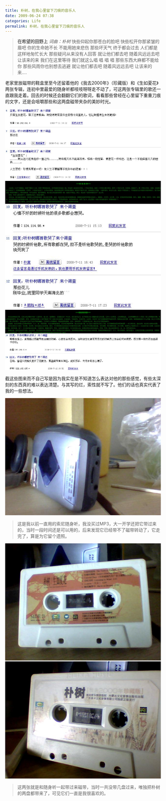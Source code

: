 ```yaml
---
title: 朴树，在我心里留下刀痕的音乐人
date: 2009-06-24 07:38
categories: Life
permalink: 朴树，在我心里留下刀痕的音乐人
---
```


>**在希望的田野上** 
*词曲：朴树*
快些仰起你那苍白的脸吧
快些松开你那紧皱的眉吧
你的生命她不长
不能用她来悲伤
那些坏天气
终于都会过去
人们都是这样地匆忙长大
那些疑问从来没有人回答
就让他们都去吧
随着风远远去吧
让该来的来
我们在这里等待
我们就这么唱 唱 唱 唱
那些东西大麻都不能给你
那些风雨你也别想去逃避
就让他们都去吧
随着风远远去吧
让该来的来....

老家里放磁带的鞋盒里至今还留着他的《我去2000年》（珍藏版）和《生如夏花》两张专辑，连初中里最爱的随身听都吱吱呀呀走不动了，可这两张专辑里的歌还一直跟我走着。回去的时候还会翻翻它们的歌词，看看那些曾经在心里留下重重刀痕的文字，还是会咀嚼那些和这两盘磁带夹杂的美妙时光。

![](/image/图/朴树，在我心里留下刀痕的音乐人01.jpg)
![](/image/图/朴树，在我心里留下刀痕的音乐人02.jpg)
![](/image/图/朴树，在我心里留下刀痕的音乐人03.jpg)
![](/image/图/朴树，在我心里留下刀痕的音乐人04.jpg)
![](/image/图/朴树，在我心里留下刀痕的音乐人05.jpg)

截这些图来而不自己写是因为我实在是不知道怎么表达对他的那些感觉，有些太深刻的东西真的难以表达清楚。与其写的烂，索性就不写了。他们的话也真实代表了我的一些想法。

![](/image/图/朴树，在我心里留下刀痕的音乐人06.jpg)
>这是我以前一直用的索尼随身听，我没买过MP3，大一开学还把它带过来的，当时一段时间还是可以用的，后来发现它已经带不了磁带转动了，它走完了，算是为它留个遗照。

![](/image/图/朴树，在我心里留下刀痕的音乐人07.jpg)
![](/image/图/朴树，在我心里留下刀痕的音乐人08.jpg)
>这两张就是和随身听一起带过来磁带，当时一共没带几盘过来，唯独把朴树的两盘都带来了，可见它们一直是我很喜欢的。
